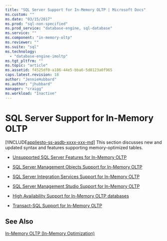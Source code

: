 ```yaml
---
title: "SQL Server Support for In-Memory OLTP | Microsoft Docs"
ms.custom: ""
ms.date: "03/15/2017"
ms.prod: "sql-non-specified"
ms.prod_service: "database-engine, sql-database"
ms.service: ""
ms.component: "in-memory-oltp"
ms.reviewer: ""
ms.suite: "sql"
ms.technology: 
  - "database-engine-imoltp"
ms.tgt_pltfrm: ""
ms.topic: "article"
ms.assetid: f4525df0-a186-44e5-bba6-5d8123a0f965
caps.latest.revision: 18
author: "JennieHubbard"
ms.author: "jhubbard"
manager: "craigg"
ms.workload: "Inactive"
---
```

# SQL Server Support for In-Memory OLTP
[!INCLUDE[appliesto-ss-asdb-xxxx-xxx-md](../../includes/appliesto-ss-asdb-xxxx-xxx-md.md)]
  This section discusses new and updated syntax and features supporting memory-optimized tables.  
  
-   [Unsupported SQL Server Features for In-Memory OLTP](../../relational-databases/in-memory-oltp/unsupported-sql-server-features-for-in-memory-oltp.md)  
  
-   [SQL Server Management Objects Support for In-Memory OLTP](../../relational-databases/in-memory-oltp/sql-server-management-objects-support-for-in-memory-oltp.md)  
  
-   [SQL Server Integration Services Support for In-Memory OLTP](../../relational-databases/in-memory-oltp/sql-server-integration-services-support-for-in-memory-oltp.md)  
  
-   [SQL Server Management Studio Support for In-Memory OLTP](../../relational-databases/in-memory-oltp/sql-server-management-studio-support-for-in-memory-oltp.md)  
  
-   [High Availability Support for In-Memory OLTP databases](../../relational-databases/in-memory-oltp/high-availability-support-for-in-memory-oltp-databases.md)  
  
-   [Transact-SQL Support for In-Memory OLTP](../../relational-databases/in-memory-oltp/transact-sql-support-for-in-memory-oltp.md)  
  
## See Also  
 [In-Memory OLTP &#40;In-Memory Optimization&#41;](../../relational-databases/in-memory-oltp/in-memory-oltp-in-memory-optimization.md)  
  
  
